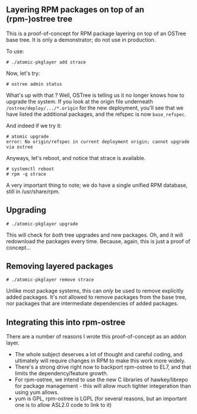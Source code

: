 Layering RPM packages on top of an (rpm-)ostree tree
----------------------------------------------------

This is a proof-of-concept for RPM package layering on top of an
OSTree base tree.  It is only a demonstrator; do not use in
production.

To use:

    # ./atomic-pkglayer add strace

Now, let's try:

    # ostree admin status

What's up with that <unknown origin type>?  Well, OSTree is telling us
it no longer knows how to upgrade the system.  If you look at the
origin file underneath `/ostree/deploy/.../*.origin` for the new
deployment, you'll see that we have listed the additional packages,
and the refspec is now `base_refspec`.

And indeed if we try it:

    # atomic upgrade
    error: No origin/refspec in current deployment origin; cannot upgrade via ostree 

Anyways, let's reboot, and notice that strace is available.

    # systemctl reboot
    # rpm -q strace 

A very important thing to note; we do have a single unified RPM
database, still in /usr/share/rpm.

Upgrading
---------

    # ./atomic-pkglayer upgrade

This will check for *both* tree upgrades and new packages.  Oh, and it
will redownload the packages every time.  Because, again, this is just
a proof of concept...

Removing layered packages
-------------------------

    # ./atomic-pkglayer remove strace

Unlike most package systems, this can *only* be used to remove
explicitly added packages.  It's not allowed to remove packages from
the base tree, nor packages that are intermediate dependencies of
added packages.

Integrating this into rpm-ostree
--------------------------------

There are a number of reasons I wrote this proof-of-concept as an
addon layer.

 * The whole subject deserves a lot of thought and careful coding,
   and ultimately will require changes in RPM to make this work more
   widely.
 * There's a strong drive right now to backport rpm-ostree to EL7,
   and that limits the dependency/feature growth.
 * For rpm-ostree, we intend to use the new C libraries of hawkey/librepo
   for package management - this will allow much tighter integeration
   than using yum allows.
 * yum is GPL, rpm-ostree is LGPL (for several reasons, but an important one
   is to allow ASL2.0 code to link to it) 


